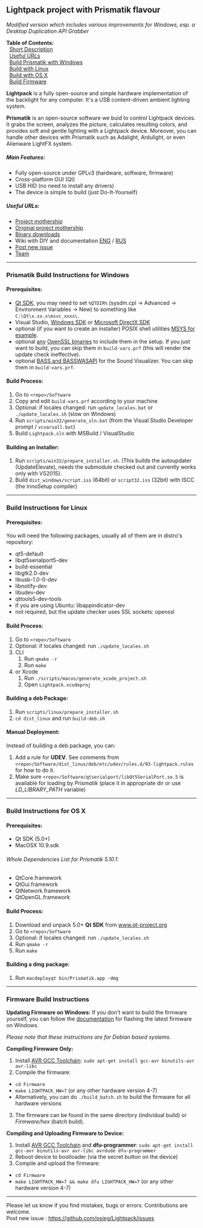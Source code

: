 Lightpack project with Prismatik flavour
---------
*Modified version which includes various improvements for Windows, esp. a Desktop Duplication API Grabber*

**Table of Contents:** <br />
&nbsp;&nbsp;[Short Description](#lightpack-project-with-prismatik-flavour) <br />
&nbsp;&nbsp;[Useful URLs](#useful-urls) <br />
&nbsp;&nbsp;[Build Prismatik with Windows](#prismatik-build-instructions-for-windows) <br />
&nbsp;&nbsp;[Build with Linux](#build-instructions-for-linux) <br />
&nbsp;&nbsp;[Build with OS X](#build-instructions-for-os-x) <br />
&nbsp;&nbsp;[Build Firmware](#firmware-build-instructions) <br />


**Lightpack** is a fully open-source and simple hardware implementation of the backlight for any computer. It's a USB content-driven ambient lighting system.

**Prismatik** is an open-source software we buid to control Lightpack devices. It grabs the screen, analyzes the picture,
calculates resulting colors, and provides soft and gentle lighting with a Lightpack device. Moreover, you can
handle other devices with Prismatik such as Adalight, Ardulight, or even Alienware LightFX system.

##### Main Features:
* Fully open-source under GPLv3 (hardware, software, firmware)
* Cross-platform GUI (Qt)
* USB HID (no need to install any drivers)
* The device is simple to build (just Do-It-Yourself)

##### Useful URLs:
* [Project mothership](https://github.com/psieg/Lightpack/)
* [Original project mothership](https://github.com/woodenshark/Lightpack/)
* [Binary downloads](https://github.com/psieg/Lightpack/releases)
* Wiki with DIY and documentation [ENG](http://code.google.com/p/light-pack/w/list) / [RUS](http://code.google.com/p/lightpack/w/list)
* [Post new issue](https://github.com/psieg/Lightpack/issues)
* [Team](https://github.com/psieg/Lightpack/graphs/contributors)

---

### Prismatik Build Instructions for Windows
#### Prerequisites:
* [Qt SDK](http://qt-project.org/downloads), you may need to set `%QTDIR%` (sysdm.cpl &rarr; Advanced &rarr; Environment Variables &rarr; New) to something like `C:\Qt\x.xx.x\msvc_xxxx\`.
* Visual Studio, [Windows SDK](https://msdn.microsoft.com/en-us/windows/desktop/ff851942.aspx) or [Microsoft DirectX SDK](http://www.microsoft.com/en-us/download/details.aspx?id=6812)
* optional (if you want to create an installer) POSIX shell utilities [MSYS for example](http://www.mingw.org/wiki/MSYS). 
* optional [any](https://wiki.openssl.org/index.php/Binaries) [OpenSSL binaries](https://slproweb.com/products/Win32OpenSSL.html) to include them in the setup. If you just want to build, you can skip them in `build-vars.prf` (this will render the update check ineffective).
* optional [BASS and BASSWASAPI](http://www.un4seen.com/) for the Sound Visualizer. You can skip them in `build-vars.prf`.

#### Build Process:
1. Go to `<repo>/Software`
2. Copy and edit `build-vars.prf` according to your machine
3. Optional: if locales changed: run `update_locales.bat` or `./update_locales.sh` (slow on Windows)
4. Run `scripts/win32/generate_sln.bat` (from the Visual Studio Developer prompt / `vcvarsall.bat`)
5. Build `Lightpack.sln` with MSBuild / VisualStudio

#### Building an Installer:
1. Run `scripts/win32/prepare_installer.sh`. (This builds the autoupdater (UpdateElevate), needs the submodule checked out and currently works only with VS2015).
2. Build `dist_windows/script.iss` (64bit) or `script32.iss` (32bit) with ISCC (the InnoSetup compiler)

---

### Build Instructions for Linux
#### Prerequisites:
You will need the following packages, usually all of them are in distro's repository:
* qt5-default
* libqt5serialport5-dev
* build-essential
* libgtk2.0-dev
* libusb-1.0-0-dev
* libnotify-dev
* libudev-dev
* qttools5-dev-tools
* if you are using Ubuntu: libappindicator-dev
* not required, but the update checker uses SSL sockets: openssl

#### Build Process:
1. Go to `<repo>/Software`
2. Optional: if locales changed: run `./update_locales.sh`
3. CLI
   1. Run `qmake -r`
   2. Run `make`
4. or Xcode
   1. Run `./scripts/macos/generate_xcode_project.sh`
   2. Open `Lightpack.xcodeproj`


#### Building a deb Package:
1. Run `scripts/linux/prepare_installer.sh`
2. `cd dist_linux` and run `build-deb.sh`

#### Manual Deployment:
Instead of building a deb package, you can:

1. Add a rule for **UDEV**. See comments from `<repo>/Software/dist_linux/deb/etc/udev/rules.d/93-lightpack.rules` for how to do it.
2. Make sure `<repo>/Software/qtserialport/libQt5SerialPort.so.5` is available for loading by *Prismatik* (place it in appropriate dir or use *LD_LIBRARY_PATH* variable)

---

### Build Instructions for OS X
#### Prerequisites:
* Qt SDK (5.0+)
* MacOSX 10.9.sdk

###### Whole Dependencies List for Prismatik 5.10.1:
* QtCore.framework
* QtGui.framework
* QtNetwork.framework
* QtOpenGL.framework

#### Build Process:
1. Download and unpack 5.0+ **Qt SDK** from www.qt-project.org
2. Go to `<repo>/Software`
3. Optional: if locales changed: run `./update_locales.sh`
4. Run `qmake -r`
5. Run `make`


#### Building a dmg package:
1. Run `macdeployqt bin/Prismatik.app -dmg`

---

### Firmware Build Instructions

**Updating Firmware on Windows:**
If you don't want to build the firmware yourself, you can follow the [documentation](https://github.com/Atarity/Lightpack-docs/blob/master/EN/Lightpack_firmware_update_with_FLIP_utility.md) for flashing the latest firmware on Windows.

*Please note that these instructions are for Debian based systems.*

**Compiling Firmware Only:**

1. Install [AVR GCC Toolchain](http://avr-eclipse.sourceforge.net/wiki/index.php/The_AVR_GCC_Toolchain): `sudo apt-get install gcc-avr binutils-avr avr-libc`
2. Compile the firmware:
  * `cd Firmware`
  * `make LIGHTPACK_HW=7` (or any other hardware version 4-7)
  * Alternatively, you can do `./build_batch.sh` to build the firmware for all hardware versions
3. The firmware can be found in the same directory (individual build) or *Firmware/hex* (batch build).

**Compiling and Uploading Firmware to Device:**

1. Install [AVR GCC Toolchain](http://avr-eclipse.sourceforge.net/wiki/index.php/The_AVR_GCC_Toolchain) and **dfu-programmer**: `sudo apt-get install gcc-avr binutils-avr avr-libc avrdude dfu-programmer`
2. Reboot device to bootloader (via the secret button on the device)
3. Compile and upload the firmware:
  * `cd Firmware`
  * `make LIGHTPACK_HW=7 && make dfu LIGHTPACK_HW=7` (or any other hardware version 4-7)

---

Please let us know if you find mistakes, bugs or errors. Contributions are welcome.<br />
Post new issue : https://github.com/psieg/Lightpack/issues
